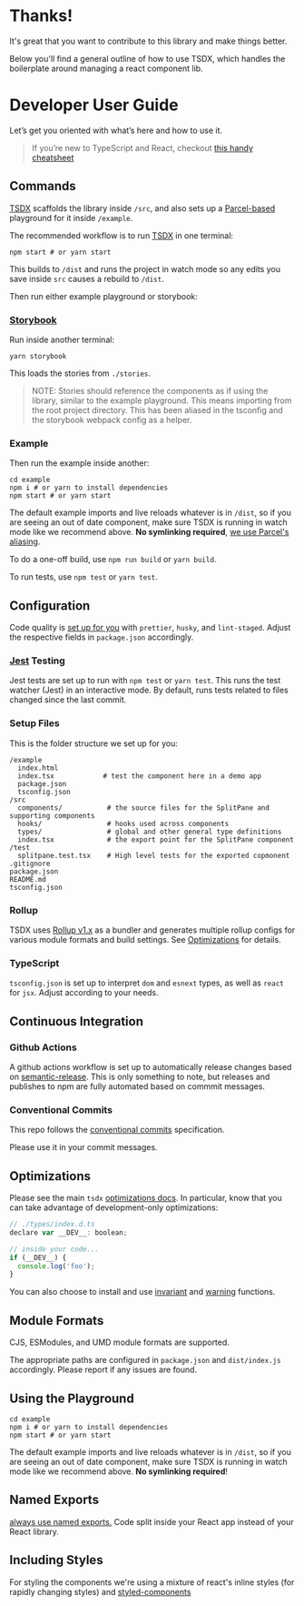 # Thanks!

It's great that you want to contribute to this library and make things better.

Below you'll find a general outline of how to use TSDX, which handles the boilerplate around managing a react component lib.

# Developer User Guide

Let’s get you oriented with what’s here and how to use it.

> If you’re new to TypeScript and React, checkout [this handy cheatsheet](https://github.com/sw-yx/react-typescript-cheatsheet/)

## Commands

[TSDX](https://github.com/jaredpalmer/tsdx) scaffolds the library inside `/src`, and also sets up a [Parcel-based](https://parceljs.org) playground for it inside `/example`.

The recommended workflow is to run [TSDX](https://github.com/jaredpalmer/tsdx) in one terminal:

```
npm start # or yarn start
```

This builds to `/dist` and runs the project in watch mode so any edits you save inside `src` causes a rebuild to `/dist`.

Then run either example playground or storybook:

### [Storybook](https://storybook.js.org/)

Run inside another terminal:

```
yarn storybook
```

This loads the stories from `./stories`.

> NOTE: Stories should reference the components as if using the library, similar to the example playground. This means importing from the root project directory. This has been aliased in the tsconfig and the storybook webpack config as a helper.

### Example

Then run the example inside another:

```
cd example
npm i # or yarn to install dependencies
npm start # or yarn start
```

The default example imports and live reloads whatever is in `/dist`, so if you are seeing an out of date component, make sure TSDX is running in watch mode like we recommend above. **No symlinking required**, [we use Parcel's aliasing](https://github.com/palmerhq/tsdx/pull/88/files).

To do a one-off build, use `npm run build` or `yarn build`.

To run tests, use `npm test` or `yarn test`.

## Configuration

Code quality is [set up for you](https://github.com/palmerhq/tsdx/pull/45/files) with `prettier`, `husky`, and `lint-staged`. Adjust the respective fields in `package.json` accordingly.

### [Jest](https://jestjs.io/) Testing

Jest tests are set up to run with `npm test` or `yarn test`. This runs the test watcher (Jest) in an interactive mode. By default, runs tests related to files changed since the last commit.

### Setup Files

This is the folder structure we set up for you:

```
/example
  index.html
  index.tsx            # test the component here in a demo app
  package.json
  tsconfig.json
/src
  components/           # the source files for the SplitPane and supporting components
  hooks/                # hooks used across components
  types/                # global and other general type definitions
  index.tsx             # the export point for the SplitPane component
/test
  splitpane.test.tsx    # High level tests for the exported copmonent
.gitignore
package.json
README.md 
tsconfig.json
```

### Rollup

TSDX uses [Rollup v1.x](https://rollupjs.org) as a bundler and generates multiple rollup configs for various module formats and build settings. See [Optimizations](#optimizations) for details.

### TypeScript

`tsconfig.json` is set up to interpret `dom` and `esnext` types, as well as `react` for `jsx`. Adjust according to your needs.

## Continuous Integration

### Github Actions
A github actions workflow is set up to automatically release changes based on [semantic-release](https://github.com/semantic-release/semantic-release). This is only something to note, but releases and publishes to npm are fully automated based on commmit messages.

### Conventional Commits

This repo follows the [conventional commits](https://www.conventionalcommits.org/en/v1.0.0/#summary) specification.

Please use it in your commit messages.


## Optimizations

Please see the main `tsdx` [optimizations docs](https://github.com/palmerhq/tsdx#optimizations). In particular, know that you can take advantage of development-only optimizations:

```js
// ./types/index.d.ts
declare var __DEV__: boolean;

// inside your code...
if (__DEV__) {
  console.log('foo');
}
```

You can also choose to install and use [invariant](https://github.com/palmerhq/tsdx#invariant) and [warning](https://github.com/palmerhq/tsdx#warning) functions.

## Module Formats

CJS, ESModules, and UMD module formats are supported.

The appropriate paths are configured in `package.json` and `dist/index.js` accordingly. Please report if any issues are found.

## Using the Playground

```
cd example
npm i # or yarn to install dependencies
npm start # or yarn start
```

The default example imports and live reloads whatever is in `/dist`, so if you are seeing an out of date component, make sure TSDX is running in watch mode like we recommend above. **No symlinking required**!

## Named Exports

[always use named exports.](https://github.com/palmerhq/typescript#exports) Code split inside your React app instead of your React library.

## Including Styles

For styling the components we're using a mixture of react's inline styles (for rapidly changing styles) and [styled-components](https://styled-components.com/)